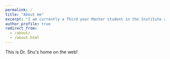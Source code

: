 ```yaml
---
permalink: /
title: "About me"
excerpt: "I am currently a Third year Master student in the Institute of Information Engineering, Chinese Academy of Sciences, under the supervision of Associate Researcher. Tingwen Liu. I received my Bachelor’s degree from Central South University in Changsha, China in 2017. My research interests mainly lie in Word Representation, Feature Extractor and Pre-trained Language Model."
author_profile: true
redirect_from: 
  - /about/
  - /about.html
---
```


This is Dr. Shu's home on the web!
